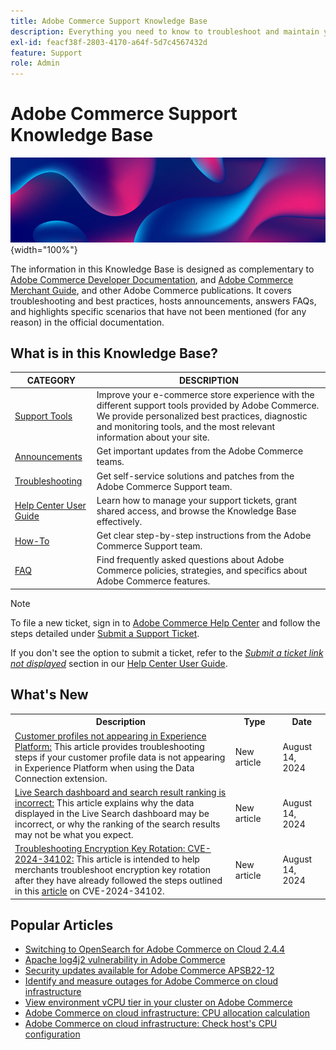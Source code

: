 ```yaml
---
title: Adobe Commerce Support Knowledge Base
description: Everything you need to know to troubleshoot and maintain your Commerce store.
exl-id: feacf38f-2803-4170-a64f-5d7c4567432d
feature: Support
role: Admin
---
```

# Adobe Commerce Support Knowledge Base

![Knowledge Base homepage](../help/assets/knowledge-base-home-page-cover.jpg){width="100%"}

The information in this Knowledge Base is designed as complementary to [Adobe Commerce Developer Documentation](https://developer.adobe.com/commerce/docs), and [Adobe Commerce Merchant Guide](https://experienceleague.adobe.com/docs/commerce-admin/user-guides/home.html), and other Adobe Commerce publications. It covers troubleshooting and best practices, hosts announcements, answers FAQs, and highlights specific scenarios that have not been mentioned (for any reason) in the official documentation.

## What is in this Knowledge Base?

| CATEGORY | DESCRIPTION | 
| --- | --- |
| [Support Tools](/help/support-tools/overview.md) | Improve your e-commerce store experience with the different support tools provided by Adobe Commerce. We provide personalized best practices, diagnostic and monitoring tools, and the most relevant information about your site. |
| [Announcements](/help/announcements/overview.md) | Get important updates from the Adobe Commerce teams. |
| [Troubleshooting](/help/troubleshooting/overview.md) | Get self-service solutions and patches from the Adobe Commerce Support team. |
| [Help Center User Guide](/help/help-center-guide/help-center/magento-help-center-user-guide.md) | Learn how to manage your support tickets, grant shared access, and browse the Knowledge Base effectively. |
| [How-To](/help/how-to/overview.md) | Get clear step-by-step instructions from the Adobe Commerce Support team. |
| [FAQ](/help/faq/overview.md) | Find frequently asked questions about Adobe Commerce policies, strategies, and specifics about Adobe Commerce features. | 

>[!NOTE]
>
>To file a new ticket, sign in to [Adobe Commerce Help Center](https://support.magento.com/) and follow the steps detailed under [Submit a Support Ticket](https://experienceleague.adobe.com/en/docs/commerce-knowledge-base/kb/help-center-guide/magento-help-center-user-guide#submit-ticket). 
>
>If you don't see the option to submit a ticket, refer to the *[Submit a ticket link not displayed](https://experienceleague.adobe.com/en/docs/commerce-knowledge-base/kb/help-center-guide/magento-help-center-user-guide#no-submit-link)* section in our [Help Center User Guide](/help/help-center-guide/help-center/magento-help-center-user-guide.md).

## What's New

<table style="width:100%">
  <tr>
    <th style="width:70%">Description</th>
    <th style="width:15%">Type</th>
    <th style="width:15%">Date</th>
  </tr>

 <tr>
    <td>
    <a href = "https://experienceleague.adobe.com/en/docs/commerce-knowledge-base/kb/troubleshooting/miscellaneous/data-connection-customer-profiles-not-exported">Customer profiles not appearing in Experience Platform:</a> This article provides troubleshooting steps if your customer profile data is not appearing in Experience Platform when using the Data Connection extension.
    </td>
    <td>New article</td>
    <td>August 14, 2024</td>
  </tr>

  <td>
    <a href = "https://experienceleague.adobe.com/en/docs/commerce-knowledge-base/kb/troubleshooting/miscellaneous/live-search-dashboard-ranking-incorrect">Live Search dashboard and search result ranking is incorrect:</a> This article explains why the data displayed in the Live Search dashboard may be incorrect, or why the ranking of the search results may not be what you expect.  
    </td>
    <td>New article</td>
    <td>August 14, 2024</td>
  </tr>

  <tr>
    <td>
    <a href="https://experienceleague.adobe.com/en/docs/commerce-knowledge-base/kb/troubleshooting/known-issues-patches-attached/troubleshooting-encryption-key-rotation-cve-2024-34102">Troubleshooting Encryption Key Rotation: CVE-2024-34102:</a> This article is intended to help merchants troubleshoot encryption key rotation after they have already followed the steps outlined in this <a href="https://experienceleague.adobe.com/en/docs/commerce-knowledge-base/kb/troubleshooting/known-issues-patches-attached/security-update-available-for-adobe-commerce-apsb24-40-revised-to-include-isolated-patch-for-cve-2024-34102?lang=en">article</a> on CVE-2024-34102. 
    </td>
    <td>New article </td>
    <td>August 14, 2024</td>
 </tr>
</table>

## Popular Articles

* [Switching to OpenSearch for Adobe Commerce on Cloud 2.4.4](/help/announcements/adobe-commerce-announcements/switching-to-opensearch-for-adobe-commerce-on-cloud-2-4-4.md)
* [Apache log4j2 vulnerability in Adobe Commerce](/help/announcements/adobe-commerce-announcements/apache-log4j2-adobe-commerce.md)
* [Security updates available for Adobe Commerce APSB22-12](/help/troubleshooting/known-issues-patches-attached/0-day-vulnerability-patch.md)
* [Identify and measure outages for Adobe Commerce on cloud infrastructure](/help/how-to/general/how-to-identify-outages.md)
* [View environment vCPU tier in your cluster on Adobe Commerce](/help/how-to/general/check-vcpu-using-observation-for-adobe-commerce.md)
* [Adobe Commerce on cloud infrastructure: CPU allocation calculation](/help/how-to/general/magento-commerce-cloud-cpu-allocation-calculation.md)
* [Adobe Commerce on cloud infrastructure: Check host's CPU configuration](/help/how-to/general/magento-commerce-cloud-check-hosts-cpu-configuration.md)

